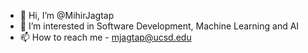 - 👋 Hi, I’m @MihirJagtap
- 👀 I’m interested in Software Development, Machine Learning and AI
- 📫 How to reach me - mjagtap@ucsd.edu

<!---
MihirJagtap/MihirJagtap is a ✨ special ✨ repository because its `README.md` (this file) appears on your GitHub profile.
You can click the Preview link to take a look at your changes.
--->
